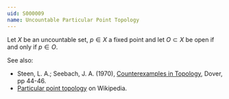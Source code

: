 ```yaml
---
uid: S000009
name: Uncountable Particular Point Topology
---
```

Let $X$ be an uncountable set, $p \in X$ a fixed point and let $O \subset X$ be open if and only if $p \in O$.

See also:

* Steen, L. A.; Seebach, J. A. (1970), [Counterexamples in Topology](http://books.google.com/books/about/Counterexamples_in_Topology.html?id=DkEuGkOtSrUC), Dover, pp 44-46.
* [Particular point topology](http://en.wikipedia.org/wiki/Particular_point_topology) on Wikipedia.

